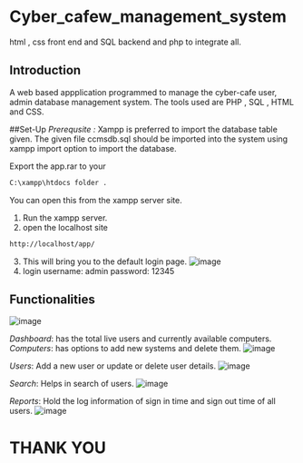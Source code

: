 # Cyber_cafew_management_system
html , css front end and SQL backend and php to integrate all.
## Introduction
A web based appplication programmed to manage the cyber-cafe  user, admin database management system.
The tools used are PHP , SQL , HTML and CSS.

##Set-Up
*Prerequsite :* Xampp is preferred to import the database table given.
The given file ccmsdb.sql should be imported into the system using xampp import option to import the database.

Export the app.rar to your 
```bash
C:\xampp\htdocs folder .
```
You can open this from the xampp server site.
1. Run the xampp server.
2. open the localhost site 
```bash
http://localhost/app/
```
3. This will bring you to the default login page.
![image](https://user-images.githubusercontent.com/89335295/210210771-5b5190bf-ca66-4c25-8712-21e978977c7b.png)
4. login username: admin  password: 12345


## Functionalities

![image](https://user-images.githubusercontent.com/89335295/210211327-26ce639f-acdf-4af9-9ac3-2857863e6ba3.png)

*Dashboard*: has the total live users and currently available computers.
*Computers*: has options to add new systems and delete them.
![image](https://user-images.githubusercontent.com/89335295/210211658-e87c5ce3-2f24-422e-bc3b-c04bfd170ff0.png)

*Users*: Add a new user or update or delete user details.
![image](https://user-images.githubusercontent.com/89335295/210211691-7f51d40b-a785-4a3a-97c8-10b2dabf9efa.png)

*Search*: Helps in search of users.
![image](https://user-images.githubusercontent.com/89335295/210211715-e9aea880-dd68-442e-bfe5-0d6445391d88.png)

*Reports*: Hold the log information of sign in time and sign out time of all users.
![image](https://user-images.githubusercontent.com/89335295/210211754-494a638b-a998-4288-99f3-dbdccfd949cd.png)

# THANK YOU 
